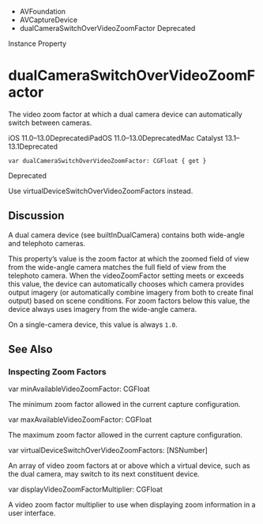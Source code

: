 

- AVFoundation
- AVCaptureDevice
-  dualCameraSwitchOverVideoZoomFactor Deprecated

Instance Property

# dualCameraSwitchOverVideoZoomFactor

The video zoom factor at which a dual camera device can automatically switch between cameras.

iOS 11.0–13.0DeprecatediPadOS 11.0–13.0DeprecatedMac Catalyst 13.1–13.1Deprecated

``` source
var dualCameraSwitchOverVideoZoomFactor: CGFloat { get }
```

Deprecated

Use virtualDeviceSwitchOverVideoZoomFactors instead.

## Discussion

A dual camera device (see builtInDualCamera) contains both wide-angle and telephoto cameras.

This property’s value is the zoom factor at which the zoomed field of view from the wide-angle camera matches the full field of view from the telephoto camera. When the videoZoomFactor setting meets or exceeds this value, the device can automatically chooses which camera provides output imagery (or automatically combine imagery from both to create final output) based on scene conditions. For zoom factors below this value, the device always uses imagery from the wide-angle camera.

On a single-camera device, this value is always `1.0`.

## See Also

### Inspecting Zoom Factors

var minAvailableVideoZoomFactor: CGFloat

The minimum zoom factor allowed in the current capture configuration.

var maxAvailableVideoZoomFactor: CGFloat

The maximum zoom factor allowed in the current capture configuration.

var virtualDeviceSwitchOverVideoZoomFactors: [NSNumber]

An array of video zoom factors at or above which a virtual device, such as the dual camera, may switch to its next constituent device.

var displayVideoZoomFactorMultiplier: CGFloat

A video zoom factor multiplier to use when displaying zoom information in a user interface.

